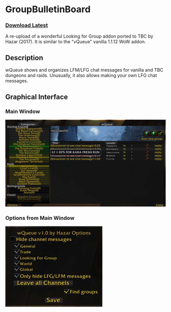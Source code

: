 # GroupBulletinBoard

### [Download Latest](https://github.com/fondlez/wQueue/releases/latest)

A re-upload of a wonderful Looking for Group addon ported to TBC by 
Hazar (2017). It is similar to the "vQueue" vanilla 1.1.12 WoW addon.

## Description
wQueue shows and organizes LFM/LFG chat messages for vanilla and TBC dungeons 
and raids. Unusually, it also allows making your own LFG chat messages.

## Graphical Interface

### Main Window
![Main Window screenshot](doc/img/addon-wqueue-1.0-main.jpg)

### Options from Main Window
![Options from Main Window screenshot](doc/img/addon-wqueue-1.0-options.jpg)
